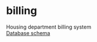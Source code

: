 # billing
Housing department billing system  
[Database schema](http://dbdesigner.net/designer/schema/129741)
